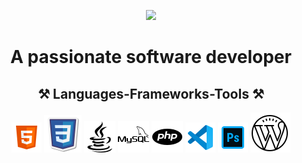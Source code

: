 <!--
### Hi there 👋


**LeilaBasri/LeilaBasri** is a ✨ _special_ ✨ repository because its `README.md` (this file) appears on your GitHub profile.

Here are some ideas to get you started:

- 🔭 I’m currently working on ...
- 🌱 I’m currently learning ...
- 👯 I’m looking to collaborate on ...
- 🤔 I’m looking for help with ...
- 💬 Ask me about ...
- 📫 How to reach me: ...
- 😄 Pronouns: ...
- ⚡ Fun fact: ...
-->
<p align="center">
<img src="https://github.com/LeilaBasri/LeilaBasri/assets/33898821/00634802-36b8-4764-b741-72eeee713378">
</p>
<h1 align="center">
   A passionate software developer
</h1>
<h2 align="center">
   ⚒ Languages-Frameworks-Tools ⚒
</h2>
<p align="center">
   <img src="Images/html.png">
   <img src="Images/css.png">
   <img src="Images/java script.png">
   <img src="Images/mysql.png">
   <img src="Images/php.png">
   <img src="Images/visual stodio.png">
   <img src="Images/photoshop.png">
   <img src="Images/download.png">
</p>
